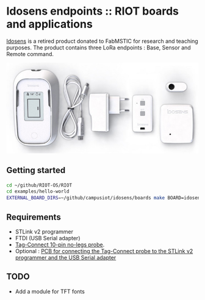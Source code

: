 # Idosens endpoints :: RIOT boards and applications

[Idosens](https://www.idosens.com/) is a retired product donated to FabMSTIC for research and teaching purposes. The product contains three LoRa endpoints : Base, Sensor and Remote command.

![Idosens](boards/idosens.jpg)

## Getting started

```bash
cd ~/github/RIOT-OS/RIOT
cd examples/hello-world
EXTERNAL_BOARD_DIRS=~/github/campusiot/idosens/boards make BOARD=idosens_sensor
```

## Requirements
* STLink v2 programmer
* FTDI (USB Serial adapter)
* [Tag-Connect 10-pin no-legs probe](https://www.tag-connect.com/product/tc2050-idc-nl-10-pin-no-legs-cable-with-ribbon-connector).
* Optional : [PCB for connecting the Tag-Connect probe to the STLink v2 programmer and the USB Serial adapter](./tagconnect_adapter)

## TODO
* Add a module for TFT fonts
